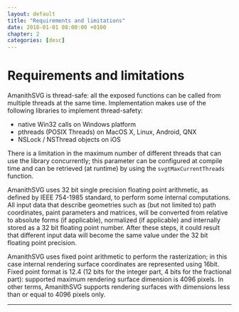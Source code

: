 ```yaml
---
layout: default
title: "Requirements and limitations"
date: 2018-01-01 08:00:00 +0100
chapter: 2
categories: [desc]
---
```


# Requirements and limitations

AmanithSVG is thread-safe: all the exposed functions can be called from multiple threads at the same time.
Implementation makes use of the following libraries to implement thread-safety:

- native Win32 calls on Windows platform
- pthreads (POSIX Threads) on MacOS X, Linux, Android, QNX
- NSLock / NSThread objects on iOS

There is a limitation in the maximum number of different threads that can use the library concurrently; this parameter can be configured at compile time and can be retrieved (at runtime) by using the `svgtMaxCurrentThreads` function.

AmanithSVG uses 32 bit single precision floating point arithmetic, as defined by IEEE 754-1985 standard, to perform some internal computations. All input data that describe geometries such as (but not limited to) path coordinates, paint parameters and matrices, will be converted from relative to absolute forms (if applicable), normalized (if applicable) and internally stored as a 32 bit floating point number. After these steps, it could result that different input data will become the same value under the 32 bit floating point precision.

AmanithSVG uses fixed point arithmetic to perform the rasterization; in this case internal rendering surface coordinates are represented using 16bit. Fixed point format is 12.4 (12 bits for the integer part, 4 bits for the fractional part): supported maximum rendering surface dimension is 4096 pixels. In other terms, AmanithSVG supports rendering surfaces with dimensions less than or equal to 4096 pixels only.

---
